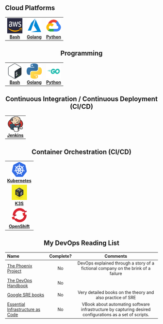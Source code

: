 ## Cloud Platforms
<center>
<table>
  <tr>
    <td align="center"><a href="resources/aws.md"><img src="images/aws.png" width="50px;" height="50px;" alt="AWS"/><br /><b>Bash</b></a></td>
    <td align="center"><a href="resources/azure.md"><img src="images/azure.png" width="50px;" height="50px;" alt="Azure"/><br /><b>Golang</b></a></td>
    <td align="center"><a href="resources/gcp.md"><img src="images/gcp.png" width="50px;" height="50px;" alt="GCP"/><br /><b>Python</b></a></td>  </tr>
  </tr>
</table>

## Programming
<center>
<table>
  <tr>
    <td align="center"><a href="resources/bash.md"><img src="images/bash.png" width="50px;" height="50px;" alt="Bash"/><br /><b>Bash</b></a></td>
    <td align="center"><a href="resources/golang.md"><img src="images/python.png" width="50px;" height="50px;" alt="Golang"/><br /><b>Golang</b></a></td>
    <td align="center"><a href="resources/python.md"><img src="images/go.png" width="50px;" height="50px;" alt="Python"/><br /><b>Python</b></a></td>  </tr>
  </tr>
</table>
</center>

##  Continuous Integration / Continuous Deployment (CI/CD)
<center>
<table>
  <tr>
    <td align="center"><a href="resources/jenkins.md"><img src="images/jenkins.png" width="50px;" height="50px;" alt="Jenkins"/><br /><b>Jenkins</b></a></td>  </tr>
  </tr>
</table>
</center>

##  Container Orchestration (CI/CD)
<center>
<table>
  <tr>
    <td align="center"><a href="resources/kubernetes.md"><img src="images/kubernetes.png" width="50px;" height="50px;" alt="Kubernetes"/><br /><b>Kubernetes</b></a></td>  </tr>
      <td align="center"><a href="resources/k3s.md"><img src="images/k3s.png" width="50px;" height="50px;" alt="K3S"/><br /><b>K3S</b></a></td>  </tr>
    <td align="center"><a href="resources/openshift.md"><img src="images/openshift.png" width="50px;" height="50px;" alt="OpenShift"/><br /><b>OpenShift</b></a></td>  </tr>
  </tr>
</table>
</center>

## My DevOps Reading List
Name | Complete? | Comments
:------|:------:|:------:
[The Phoenix Project](https://www.amazon.com/Phoenix-Project-DevOps-Helping-Business/dp/1942788290) | No | DevOps explained through a story of a fictional company on the brink of a failure
[The DevOps Handbook](https://www.amazon.com/dp/1942788002) | No |
[Google SRE books](https://landing.google.com/sre/books) | No | Very detailed books on the theory and also practice of SRE
[Essential Infrastructure as Code](https://www.manning.com/books/essential-infrastructure-as-code) | No | VBook about automating software infrastructure by capturing desired configurations as a set of scripts.


